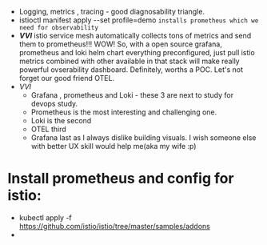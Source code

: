 - Logging, metrics , tracing - good diagnosability triangle.
- istioctl manifest apply --set profile=demo `installs prometheus which we need for observability`
- ***VVI*** istio service mesh automatically collects tons of metrics and send them to prometheus!!! WOW! So, with a open source grafana, prometheus and loki helm chart everything preconfigured, just pull istio metrics combined with other available in that stack will make really powerful ovserability dashboard. Definitely, worths a POC. Let's not forget our good friend OTEL.
- *VVI* 
    - Grafana , prometheus and Loki - these 3 are next to study for devops study.
    - Prometheus is the most interesting and challenging one. 
    - Loki is the second
    - OTEL third
    - Grafana last as I always dislike building visuals. I wish someone else with better UX skill would help me(aka my wife :p)

# Install prometheus and config for istio:
- kubectl apply -f https://github.com/istio/istio/tree/master/samples/addons
- 

